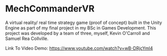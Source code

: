 # MechCommanderVR
A virtual reality/ real time strategy game (proof of concept) built in the Unity Engine as part of my final project in my BSc in Games Development. This project was developed by a team of three, myself, Kevin O'Carroll and Samuel Rea Collville.

Link To Video Demo: https://www.youtube.com/watch?v=wB-DRjcYml4
